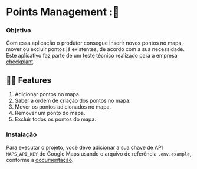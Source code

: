 # Points Management ::memo:

### Objetivo

Com essa aplicação o produtor consegue inserir novos pontos no mapa, mover ou excluir pontos já existentes, de acordo com a sua necessidade.
Este aplicativo faz parte de um teste técnico realizado para a empresa [checkplant](https://www.checkplant.com.br/).


## 👩‍🌾 Features

1. Adicionar pontos no mapa.
2. Saber a ordem de criação dos pontos no mapa.
3. Mover os pontos adicionados no mapa.
4. Remover um ponto do mapa.
5. Excluir todos os pontos do mapa.

### Instalação

Para executar o projeto, você deve adicionar a sua chave de API `MAPS_API_KEY` do Google Maps usando o arquivo de referência `.env.example`, conforme a [documentação](https://developers.google.cn/maps/documentation/android-sdk/get-api-key?hl=pt-br#add_key).

